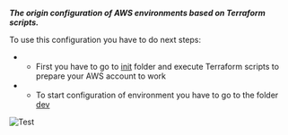***The origin configuration of AWS environments based on Terraform scripts.***

  To use this configuration you have to do next steps:
  
 * * First you have to go to [init](https://github.com/sadoha/aws_origin_conf/tree/master/init) folder and execute Terraform scripts to prepare your AWS account to work 
    
 * * To start configuration of environment you have to go to the folder [dev](https://github.com/sadoha/aws_origin_conf/tree/master/dev)

![Test](https://google.com)



